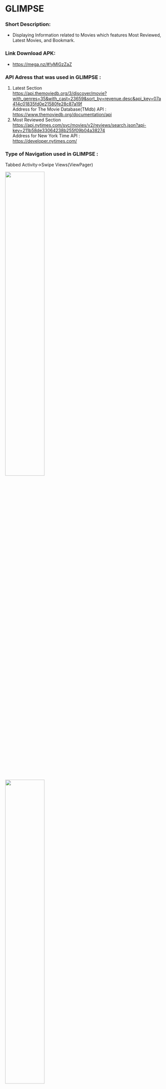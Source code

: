 # GLIMPSE

### Short Description:
- Displaying Information related to Movies which features Most Reviewed, Latest Movies, and Bookmark. <br>

### Link Download APK:
- https://mega.nz/#!yMlGzZaZ <br>

### API Adress that was used in GLIMPSE :
1. Latest Section <br>
   https://api.themoviedb.org/3/discover/movie?with_genres=35&with_cast=23659&sort_by=revenue.desc&api_key=07a414c01835fd0e21580fe28c87a19f<br>
   Address for The Movie Database(TMdb) API : <br>
   https://www.themoviedb.org/documentation/api<br>
2. Most Reviewed Section <br>
   https://api.nytimes.com/svc/movies/v2/reviews/search.json?api-key=211b58de33064238b255f09b04a38274<br>
   Address for New York Time API : <br>
   https://developer.nytimes.com/<br>

### Type of Navigation used in GLIMPSE :
Tabbed Activity->Swipe Views(ViewPager)<br>
<p>
   <img src="https://s30.postimg.org/4v2a2964h/image.png" width="50%" height="50%">
   <img src="https://s29.postimg.org/owy82wu9j/image.png" width="50%" height="50%">
</p>
<br>

### Library from Local Database is used in GLIMPSE:
- SugarORM <br>

### Short Description of GLIMPSE: 
 GLIMPSE is an application which allow users to take a peek and pin the selected movie from the selected section. The Information as follows: Title, Producer, Overview, Release Date, Popularity, Short Description, and Cover Image. Movie data taken from Movies Db and Reviews from New York Time. The use of GLIMPSE is very easy and fast. First section is about the Latest movies in 2017 which used grid type of Recycler View to make it catchy. When you see an interesting movie that you want to know more, simply click the image. Then, the details from the latest movie that you picked will be shown. If you want to bookmark it for later or just want to save the movie data click the floating button. The next section is about the most reviewed, the utilization is the same as before. The only difference is Most Reviewed section uses List type of Recycler View. Same with before, if you want to bookmark it for later or just want to save the data click the floating button. The third section showed the movies that you have bookmarked from the previous section which can be opened online. It is very recommended to use this when you just want a glimpse of a movie.
 
 ### Advantages by using GLIMPSE:
 1. User Friendly. <br>
 2. Nice and Simple Graphical User Interface. <br>
 3. Faciliate User to be Updated in Latest Movies. <br>
 4. Save Information of Movie You Interested in which can be opened offline. <br>

### Application Screenshoot
<p>
   <img src="https://github.com/faychan/GLIMPSE/blob/master/Screenshot_1.png" width="40%" height="40%">
   <img src="https://github.com/faychan/GLIMPSE/blob/master/Screenshot_2.png" width="40%" height="40%">
   <img src="https://github.com/faychan/GLIMPSE/blob/master/Screenshot_3.png" width="40%" height="40%">
   <img src="https://github.com/faychan/GLIMPSE/blob/master/Screenshot_4a.png" width="40%" height="40%">
   <img src="https://github.com/faychan/GLIMPSE/blob/master/Screenshot_5a.png" width="40%" height="40%">
   <img src="https://github.com/faychan/GLIMPSE/blob/master/Screenshot_6a.png" width="40%" height="40%">
   <img src="https://github.com/faychan/GLIMPSE/blob/master/Screenshot_7a.png" width="40%" height="40%">
   <img src="https://github.com/faychan/GLIMPSE/blob/master/Screenshot_8a.png" width="40%" height="40%">
   <img src="https://github.com/faychan/GLIMPSE/blob/master/Screenshot_9a.png" width="40%" height="40%">
</p>
<br>

### Identity
- Name                 : Farah Noriffat
- Class                : XI Programming I
- Presence List Number : 13
- NIS                  : 4712/1431.070
- School               : Telkom Vocational High School Malang
